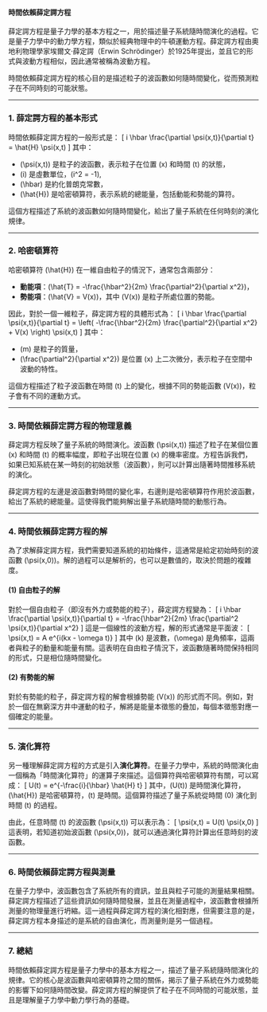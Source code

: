 #### 時間依賴薛定諤方程

薛定諤方程是量子力學的基本方程之一，用於描述量子系統隨時間演化的過程。它是量子力學中的動力學方程，類似於經典物理中的牛頓運動方程。薛定諤方程由奧地利物理學家埃爾文·薛定諤（Erwin Schrödinger）於1925年提出，並且它的形式與波動方程相似，因此通常被稱為波動方程。

時間依賴薛定諤方程的核心目的是描述粒子的波函數如何隨時間變化，從而預測粒子在不同時刻的可能狀態。

---

### **1. 薛定諤方程的基本形式**

時間依賴薛定諤方程的一般形式是：
\[
i \hbar \frac{\partial \psi(x,t)}{\partial t} = \hat{H} \psi(x,t)
\]
其中：
- \(\psi(x,t)\) 是粒子的波函數，表示粒子在位置 \(x\) 和時間 \(t\) 的狀態，
- \(i\) 是虛數單位，\(i^2 = -1\),
- \(\hbar\) 是約化普朗克常數，
- \(\hat{H}\) 是哈密頓算符，表示系統的總能量，包括動能和勢能的算符。

這個方程描述了系統的波函數如何隨時間變化，給出了量子系統在任何時刻的演化規律。

---

### **2. 哈密頓算符**

哈密頓算符 \(\hat{H}\) 在一維自由粒子的情況下，通常包含兩部分：
- **動能項**：\(\hat{T} = -\frac{\hbar^2}{2m} \frac{\partial^2}{\partial x^2}\)，
- **勢能項**：\(\hat{V} = V(x)\)，其中 \(V(x)\) 是粒子所處位置的勢能。

因此，對於一個一維粒子，薛定諤方程的具體形式為：
\[
i \hbar \frac{\partial \psi(x,t)}{\partial t} = \left( -\frac{\hbar^2}{2m} \frac{\partial^2}{\partial x^2} + V(x) \right) \psi(x,t)
\]
其中：
- \(m\) 是粒子的質量，
- \(\frac{\partial^2}{\partial x^2}\) 是位置 \(x\) 上二次微分，表示粒子在空間中波動的特性。

這個方程描述了粒子波函數在時間 \(t\) 上的變化，根據不同的勢能函數 \(V(x)\)，粒子會有不同的運動方式。

---

### **3. 時間依賴薛定諤方程的物理意義**

薛定諤方程反映了量子系統的時間演化。波函數 \(\psi(x,t)\) 描述了粒子在某個位置 \(x\) 和時間 \(t\) 的概率幅度，即粒子出現在位置 \(x\) 的機率密度。方程告訴我們，如果已知系統在某一時刻的初始狀態（波函數），則可以計算出隨著時間推移系統的演化。

薛定諤方程的左邊是波函數對時間的變化率，右邊則是哈密頓算符作用於波函數，給出了系統的總能量。這使得我們能夠解出量子系統隨時間的動態行為。

---

### **4. 時間依賴薛定諤方程的解**

為了求解薛定諤方程，我們需要知道系統的初始條件，這通常是給定初始時刻的波函數 \(\psi(x,0)\)。解的過程可以是解析的，也可以是數值的，取決於問題的複雜度。

#### **(1) 自由粒子的解**
對於一個自由粒子（即沒有外力或勢能的粒子），薛定諤方程變為：
\[
i \hbar \frac{\partial \psi(x,t)}{\partial t} = -\frac{\hbar^2}{2m} \frac{\partial^2 \psi(x,t)}{\partial x^2}
\]
這是一個線性的波動方程，解的形式通常是平面波：
\[
\psi(x,t) = A e^{i(kx - \omega t)}
\]
其中 \(k\) 是波數，\(\omega\) 是角頻率，這兩者與粒子的動量和能量有關。這表明在自由粒子情況下，波函數隨著時間保持相同的形式，只是相位隨時間變化。

#### **(2) 有勢能的解**
對於有勢能的粒子，薛定諤方程的解會根據勢能 \(V(x)\) 的形式而不同。例如，對於一個在無窮深方井中運動的粒子，解將是能量本徵態的疊加，每個本徵態對應一個確定的能量。

---

### **5. 演化算符**

另一種理解薛定諤方程的方式是引入**演化算符**。在量子力學中，系統的時間演化由一個稱為「時間演化算符」的運算子來描述。這個算符與哈密頓算符有關，可以寫成：
\[
U(t) = e^{-\frac{i}{\hbar} \hat{H} t}
\]
其中，\(U(t)\) 是時間演化算符，\(\hat{H}\) 是哈密頓算符，\(t\) 是時間。這個算符描述了量子系統從時間 \(0\) 演化到時間 \(t\) 的過程。

由此，任意時間 \(t\) 的波函數 \(\psi(x,t)\) 可以表示為：
\[
\psi(x,t) = U(t) \psi(x,0)
\]
這表明，若知道初始波函數 \(\psi(x,0)\)，就可以通過演化算符計算出任意時刻的波函數。

---

### **6. 時間依賴薛定諤方程與測量**

在量子力學中，波函數包含了系統所有的資訊，並且與粒子可能的測量結果相關。薛定諤方程描述了這些資訊如何隨時間發展，並且在測量過程中，波函數會根據所測量的物理量進行坍縮。這一過程與薛定諤方程的演化相對應，但需要注意的是，薛定諤方程本身描述的是系統的自由演化，而測量則是另一個過程。

---

### **7. 總結**

時間依賴薛定諤方程是量子力學中的基本方程之一，描述了量子系統隨時間演化的規律。它的核心是波函數與哈密頓算符之間的關係，揭示了量子系統在外力或勢能的影響下如何隨時間改變。薛定諤方程的解提供了粒子在不同時間的可能狀態，並且是理解量子力學中動力學行為的基礎。